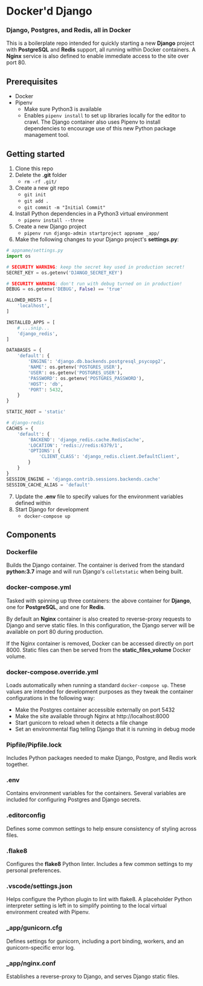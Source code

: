 # Docker'd Django
### Django, Postgres, and Redis, all in Docker

This is a boilerplate repo intended for quickly starting a new **Django** project with **PostgreSQL** and **Redis** support, all running within Docker containers. A **Nginx** service is also defined to enable immediate access to the site over port 80.

## Prerequisites

- Docker
- Pipenv
  - Make sure Python3 is available
  - Enables `pipenv install` to set up libraries locally for the editor to crawl. The Django container also uses Pipenv to install dependencies to encourage use of this new Python package management tool.

## Getting started

1. Clone this repo
2. Delete the **.git** folder
    - `rm -rf .git/`
3. Create a new git repo
    - `git init`
    - `git add .`
    - `git commit -m "Initial Commit"`
4. Install Python dependencies in a Python3 virtual environment
    - `pipenv install --three`
5. Create a new Django project
    - `pipenv run django-admin startproject appname _app/`
6. Make the following changes to your Django project's **settings.py**:

```py
# appname/settings.py
import os

# SECURITY WARNING: keep the secret key used in production secret!
SECRET_KEY = os.getenv('DJANGO_SECRET_KEY')

# SECURITY WARNING: don't run with debug turned on in production!
DEBUG = os.getenv('DEBUG', False) == 'true'

ALLOWED_HOSTS = [
    'localhost',
]

INSTALLED_APPS = [
    # ...snip...
    'django_redis',
]

DATABASES = {
    'default': {
        'ENGINE': 'django.db.backends.postgresql_psycopg2',
        'NAME': os.getenv('POSTGRES_USER'),
        'USER': os.getenv('POSTGRES_USER'),
        'PASSWORD': os.getenv('POSTGRES_PASSWORD'),
        'HOST': 'db',
        'PORT': 5432,
    }
}

STATIC_ROOT = 'static'

# django-redis
CACHES = {
    'default': {
        'BACKEND': 'django_redis.cache.RedisCache',
        'LOCATION': 'redis://redis:6379/1',
        'OPTIONS': {
            'CLIENT_CLASS': 'django_redis.client.DefaultClient',
        }
    }
}
SESSION_ENGINE = 'django.contrib.sessions.backends.cache'
SESSION_CACHE_ALIAS = 'default'
```

7. Update the **.env** file to specify values for the environment variables defined within
8. Start Django for development
    - `docker-compose up`

## Components

### Dockerfile

Builds the Django container. The container is derived from the standard **python:3.7** image and will run Django's `colletstatic` when being built.

### docker-compose.yml

Tasked with spinning up three containers: the above container for **Django**, one for **PostgreSQL**, and one for **Redis**.

By default an **Nginx** container is also created to reverse-proxy requests to Django and serve static files. In this configuration, the Django server will be available on port 80 during production.

If the Nginx container is removed, Docker can be accessed directly on port 8000. Static files can then be served from the **static_files_volume** Docker volume.

### docker-compose.override.yml

Loads automatically when running a standard `docker-compose up`. These values are intended for development purposes as they tweak the container configurations in the following way:

- Make the Postgres container accessible externally on port 5432
- Make the site available through Nginx at http://localhost:8000
- Start gunicorn to reload when it detects a file change
- Set an environmental flag telling Django that it is running in debug mode

### Pipfile/Pipfile.lock

Includes Python packages needed to make Django, Postgre, and Redis work together.

### .env

Contains environment variables for the containers. Several variables are included for configuring Postgres and Django secrets.

### .editorconfig

Defines some common settings to help ensure consistency of styling across files.

### .flake8

Configures the **flake8** Python linter. Includes a few common settings to my personal preferences.

### .vscode/settings.json

Helps configure the Python plugin to lint with flake8. A placeholder Python interpreter setting is left in to simplify pointing to the local virtual environment created with Pipenv.

### _app/gunicorn.cfg

Defines settings for gunicorn, including a port binding, workers, and an gunicorn-specific error log.

### _app/nginx.conf

Establishes a reverse-proxy to Django, and serves Django static files.
